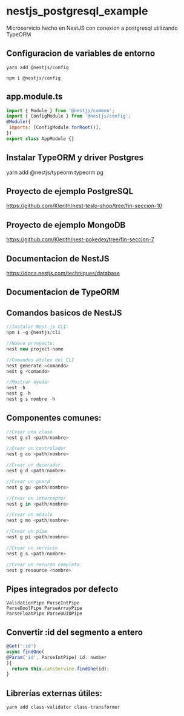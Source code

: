 # nestjs_postgresql_example
Microservicio hecho en NestJS con conexion a postgresql utilizando TypeORM

## Configuracion de variables de entorno
`yarn add @nestjs/config`

`npm i @nestjs/config`

## app.module.ts
```js
import { Module } from '@nestjs/common';
import { ConfigModule } from '@nestjs/config';
@Module({
 imports: [ConfigModule.forRoot()],
})
export class AppModule {}
```

## Instalar TypeORM y driver Postgres
 yarn add @nestjs/typeorm typeorm pg

## Proyecto de ejemplo PostgreSQL
https://github.com/Klerith/nest-teslo-shop/tree/fin-seccion-10

## Proyecto de ejemplo MongoDB
https://github.com/Klerith/nest-pokedex/tree/fin-seccion-7

## Documentacion de NestJS
https://docs.nestjs.com/techniques/database

## Documentacion de TypeORM

## Comandos basicos de NestJS

```js
//Instalar Nest.js CLI:
npm i -g @nestjs/cli

//Nuevo prroyecto:
nest new project-name

//Comandos útiles del CLI
nest generate <comando>
nest g <comando>

//Mostrar ayuda: 
nest -h
nest g -h
nest g s nombre -h

```
## Componentes comunes:
```js
//Crear una clase
nest g cl <path/nombre>

//Crear un controlador
nest g co <path/nombre>

//Crear un decorador
nest g d <path/nombre>

//Crear un guard
nest g gu <path/nombre>

//Crear un interceptor
nest g in <path/nombre>

//Crear un módulo
nest g mo <path/nombre>

//Crear un pipe
nest g pi <path/nombre>

//Crear un servicio
nest g s <path/nombre>

//Crear un recurso completo
nest g resource <nombre>

```

## Pipes integrados por defecto
```
ValidationPipe ParseIntPipe
ParseBoolPipe ParseArrayPipe
ParseFloatPipe ParseUUIDPipe
```

## Convertir :id del segmento a entero
```js
@Get(':id')
async findOne(
@Param('id', ParseIntPipe) id: number
){
  return this.catsService.findOne(id);
}
```

## Librerías externas útiles:
`yarn add class-validator class-transformer`

